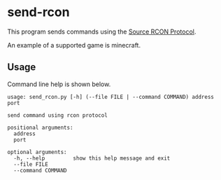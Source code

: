 # send-rcon
This program sends commands using the [Source RCON Protocol](https://developer.valvesoftware.com/wiki/Source_RCON_Protocol).

An example of a supported game is minecraft.

## Usage
Command line help is shown below.
```
usage: send_rcon.py [-h] (--file FILE | --command COMMAND) address port

send command using rcon protocol

positional arguments:
  address
  port

optional arguments:
  -h, --help         show this help message and exit
  --file FILE
  --command COMMAND
```

